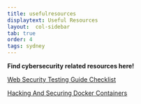 ```yaml
---
title: usefulresources
displaytext: Useful Resources
layout:  col-sidebar
tab: true
order: 4
tags: sydney
---
```


**Find cybersecurity related resources here!**

[Web Security Testing Guide Checklist](https://github.com/OWASP/wstg/tree/master/checklist)

[Hacking And Securing Docker Containers](/assets/docker-containers.pdf)
